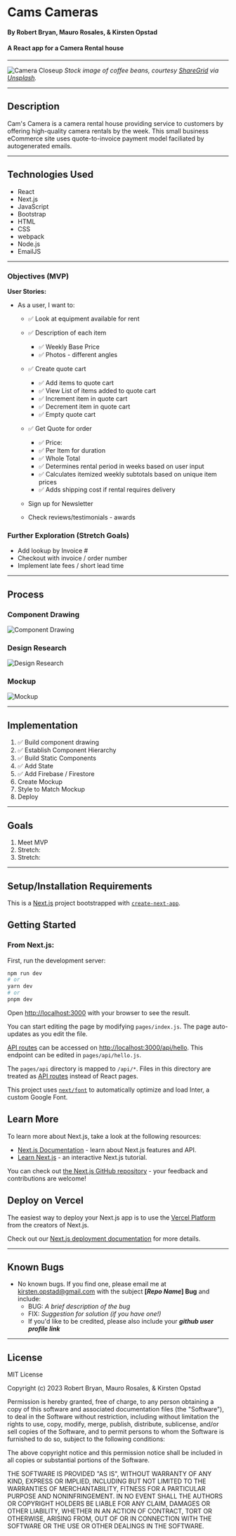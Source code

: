 # Cams Cameras

#### By Robert Bryan, Mauro Rosales, & Kirsten Opstad

#### A React app for a Camera Rental house
***
![Camera Closeup](./public/img/camera-closeup.jpg)
*Stock image of coffee beans, courtesy [ShareGrid](https://unsplash.com/@sharegrid) via [Unsplash](https://unsplash.com/).*
***

## Description

Cam's Camera is a camera rental house providing service to customers by offering high-quality camera rentals by the week. This small business eCommerce site uses quote-to-invoice payment model faciliated by autogenerated emails.

***
## Technologies Used

* React
* Next.js
* JavaScript
* Bootstrap
* HTML
* CSS
* webpack
* Node.js
* EmailJS

***

### Objectives (MVP)

__User Stories:__

<!-- ✅ -->

* As a user, I want to:
  * ✅ Look at equipment available for rent
  * ✅ Description of each item
    * ✅ Weekly Base Price
    * ✅ Photos - different angles
  * ✅ Create quote cart
    * ✅ Add items to quote cart
    * ✅ View List of items added to quote cart
    * ✅ Increment item in quote cart
    * ✅ Decrement item in quote cart
    * ✅ Empty quote cart

  * ✅ Get Quote for order
    *  ✅ Price:
      * ✅ Per Item for duration
      * ✅ Whole Total
      * ✅ Determines rental period in weeks based on user input
      * ✅ Calculates itemized weekly subtotals based on unique item prices
      * ✅ Adds shipping cost if rental requires delivery

  * Sign up for Newsletter

  * Check reviews/testimonials - awards 

### __Further Exploration (Stretch Goals)__

  * Add lookup by Invoice #
  * Checkout with invoice / order number
  * Implement late fees / short lead time
  
***
## Process 

### Component Drawing
![Component Drawing](./public/img/component_diagram.png)

### Design Research
![Design Research](./public/img/design_research.png)

### Mockup
![Mockup](./public/img/mockup.png)

***
## Implementation
1. ✅ Build component drawing
2. ✅ Establish Component Hierarchy
3. ✅ Build Static Components
4. ✅ Add State
5. ✅ Add Firebase / Firestore
6. Create Mockup
7. Style to Match Mockup
8. Deploy

***
## Goals
1. Meet MVP
2. Stretch: 
3. Stretch: 

***
## Setup/Installation Requirements
This is a [Next.js](https://nextjs.org/) project bootstrapped with [`create-next-app`](https://github.com/vercel/next.js/tree/canary/packages/create-next-app).

## Getting Started

### From Next.js:

First, run the development server:

```bash
npm run dev
# or
yarn dev
# or
pnpm dev
```

Open [http://localhost:3000](http://localhost:3000) with your browser to see the result.

You can start editing the page by modifying `pages/index.js`. The page auto-updates as you edit the file.

[API routes](https://nextjs.org/docs/api-routes/introduction) can be accessed on [http://localhost:3000/api/hello](http://localhost:3000/api/hello). This endpoint can be edited in `pages/api/hello.js`.

The `pages/api` directory is mapped to `/api/*`. Files in this directory are treated as [API routes](https://nextjs.org/docs/api-routes/introduction) instead of React pages.

This project uses [`next/font`](https://nextjs.org/docs/basic-features/font-optimization) to automatically optimize and load Inter, a custom Google Font.

## Learn More

To learn more about Next.js, take a look at the following resources:

- [Next.js Documentation](https://nextjs.org/docs) - learn about Next.js features and API.
- [Learn Next.js](https://nextjs.org/learn) - an interactive Next.js tutorial.

You can check out [the Next.js GitHub repository](https://github.com/vercel/next.js/) - your feedback and contributions are welcome!

## Deploy on Vercel

The easiest way to deploy your Next.js app is to use the [Vercel Platform](https://vercel.com/new?utm_medium=default-template&filter=next.js&utm_source=create-next-app&utm_campaign=create-next-app-readme) from the creators of Next.js.

Check out our [Next.js deployment documentation](https://nextjs.org/docs/deployment) for more details.
<!-- 
* Clone this repo to your workspace.
* Navigate to the top level of the directory.
* In the root directory of the project, run this command to install all packages listed in the package.json:
```
$ npm install
```
* Then, to build and serve the project, run: 
```
$ npm run start
``` -->
***
## Known Bugs

* No known bugs. If you find one, please email me at kirsten.opstad@gmail.com with the subject **[_Repo Name_] Bug** and include:
  * BUG: _A brief description of the bug_
  * FIX: _Suggestion for solution (if you have one!)_
  * If you'd like to be credited, please also include your **_github user profile link_**

***
## License

MIT License

Copyright (c) 2023 Robert Bryan, Mauro Rosales, & Kirsten Opstad

Permission is hereby granted, free of charge, to any person obtaining a copy of this software and associated documentation files (the "Software"), to deal in the Software without restriction, including without limitation the rights to use, copy, modify, merge, publish, distribute, sublicense, and/or sell copies of the Software, and to permit persons to whom the Software is furnished to do so, subject to the following conditions:

The above copyright notice and this permission notice shall be included in all copies or substantial portions of the Software.

THE SOFTWARE IS PROVIDED "AS IS", WITHOUT WARRANTY OF ANY KIND, EXPRESS OR IMPLIED, INCLUDING BUT NOT LIMITED TO THE WARRANTIES OF MERCHANTABILITY, FITNESS FOR A PARTICULAR PURPOSE AND NONINFRINGEMENT. IN NO EVENT SHALL THE AUTHORS OR COPYRIGHT HOLDERS BE LIABLE FOR ANY CLAIM, DAMAGES OR OTHER LIABILITY, WHETHER IN AN ACTION OF CONTRACT, TORT OR OTHERWISE, ARISING FROM, OUT OF OR IN CONNECTION WITH THE SOFTWARE OR THE USE OR OTHER DEALINGS IN THE SOFTWARE.
